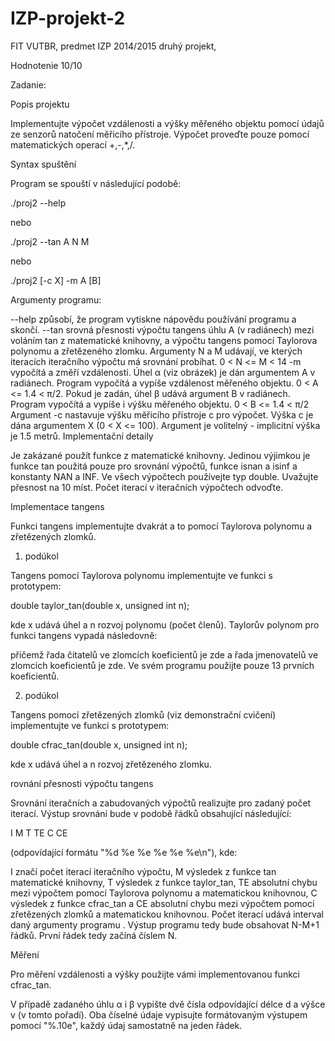 # IZP-projekt-2

FIT VUTBR, predmet IZP 2014/2015 druhý projekt,

Hodnotenie 10/10

Zadanie:

Popis projektu

Implementujte výpočet vzdálenosti a výšky měřeného objektu pomocí údajů ze senzorů natočení měřicího přístroje. Výpočet proveďte pouze pomocí matematických operací +,-,*,/.

Syntax spuštění

Program se spouští v následující podobě:

./proj2 --help

nebo

./proj2 --tan A N M

nebo

./proj2 [-c X] -m A [B]

Argumenty programu:

--help způsobí, že program vytiskne nápovědu používání programu a skončí.
--tan srovná přesnosti výpočtu tangens úhlu A (v radiánech) mezi voláním tan z matematické knihovny, 
    a výpočtu tangens pomocí Taylorova polynomu a zřetězeného zlomku. Argumenty N a M udávají, ve kterých
    iteracích iteračního výpočtu má srovnání probíhat. 0 < N <= M < 14
-m vypočítá a změří vzdálenosti.
    Úhel α (viz obrázek) je dán argumentem A v radiánech. Program vypočítá a vypíše vzdálenost měřeného 
    objektu. 0 < A <= 1.4 < π/2.
    Pokud je zadán, úhel β udává argument B v radiánech. Program vypočítá a vypíše i výšku měřeného objektu. 
    0 < B <= 1.4 < π/2
    Argument -c nastavuje výšku měřicího přístroje c pro výpočet. Výška c je dána argumentem X (0 < X <= 100). 
    Argument je volitelný - implicitní výška je 1.5 metrů.
Implementační detaily

Je zakázané použít funkce z matematické knihovny. Jedinou výjimkou je funkce tan použitá pouze pro srovnání výpočtů, funkce isnan a isinf a konstanty NAN a INF. Ve všech výpočtech používejte typ double. Uvažujte přesnost na 10 míst. Počet iterací v iteračních výpočtech odvoďte.

Implementace tangens

Funkci tangens implementujte dvakrát a to pomocí Taylorova polynomu a zřetězených zlomků.

1. podúkol

Tangens pomocí Taylorova polynomu implementujte ve funkci s prototypem:

double taylor_tan(double x, unsigned int n);

kde x udává úhel a n rozvoj polynomu (počet členů). Taylorův polynom pro funkci tangens vypadá následovně:

přičemž řada čitatelů ve zlomcích koeficientů je zde a řada jmenovatelů ve zlomcích koeficientů je zde. Ve svém programu použijte pouze 13 prvních koeficientů.

2. podúkol

Tangens pomocí zřetězených zlomků (viz demonstrační cvičení) implementujte ve funkci s prototypem:

double cfrac_tan(double x, unsigned int n);

kde x udává úhel a n rozvoj zřetězeného zlomku.

rovnání přesnosti výpočtu tangens

Srovnání iteračních a zabudovaných výpočtů realizujte pro zadaný počet iterací. Výstup srovnání bude v podobě řádků obsahující následující:

I M T TE C CE

(odpovídající formátu "%d %e %e %e %e %e\n"), kde:

I značí počet iterací iteračního výpočtu,
M výsledek z funkce tan matematické knihovny,
T výsledek z funkce taylor_tan,
TE absolutní chybu mezi výpočtem pomocí Taylorova polynomu a matematickou knihovnou,
C výsledek z funkce cfrac_tan a
CE absolutní chybu mezi výpočtem pomocí zřetězených zlomků a matematickou knihovnou.
Počet iterací udává interval daný argumenty programu . Výstup programu tedy bude obsahovat N-M+1 řádků. První řádek tedy začíná číslem N.

Měření

Pro měření vzdálenosti a výšky použijte vámi implementovanou funkci cfrac_tan.

V případě zadaného úhlu α i β vypište dvě čísla odpovídající délce d a výšce v (v tomto pořadí). Oba číselné údaje vypisujte formátovaným výstupem pomocí "%.10e", každý údaj samostatně na jeden řádek.
